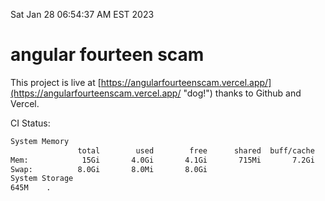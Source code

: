 Sat Jan 28 06:54:37 AM EST 2023

# angular fourteen scam


This project is live at [https://angularfourteenscam.vercel.app/](https://angularfourteenscam.vercel.app/ "dog!") thanks to Github and Vercel.

CI Status: 

```bash
System Memory
               total        used        free      shared  buff/cache   available
Mem:            15Gi       4.0Gi       4.1Gi       715Mi       7.2Gi        10Gi
Swap:          8.0Gi       8.0Mi       8.0Gi
System Storage
645M	.
```
